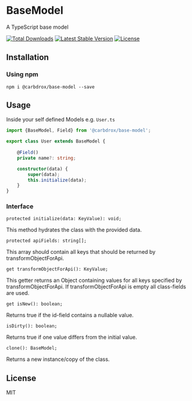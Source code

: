 # BaseModel
A TypeScript base model

<a href="https://www.npmjs.com/package/@carbdrox/base-model"><img src="https://img.shields.io/npm/dt/@carbdrox/base-model" alt="Total Downloads"></a>
<a href="https://www.npmjs.com/package/@carbdrox/base-model"><img src="https://img.shields.io/npm/v/@carbdrox/base-model" alt="Latest Stable Version"></a>
<a href="https://www.npmjs.com/package/@carbdrox/base-model"><img src="https://img.shields.io/npm/l/@carbdrox/base-model" alt="License"></a>

## Installation

### Using npm

```
npm i @carbdrox/base-model --save
```

## Usage
Inside your self defined Models e.g. `User.ts`

```typescript
import {BaseModel, Field} from '@carbdrox/base-model';

export class User extends BaseModel {
    
    @Field()
    private name?: string;

    constructor(data) {
        super(data);
        this.initialize(data);
    }
}
```

### Interface

`protected initialize(data: KeyValue): void;`

This method hydrates the class with the provided data.


`protected apiFields: string[];`

This array should contain all keys that should be returned by transformObjectForApi.


`get transformObjectForApi(): KeyValue;`

This getter returns an Object containing values for all keys specified by transformObjectForApi. 
If transformObjectForApi is empty all class-fields are used.


`get isNew(): boolean;`

Returns true if the id-field contains a nullable value.


`isDirty(): boolean;`

Returns true if one value differs from the initial value.

`clone(): BaseModel;`

Returns a new instance/copy of the class.


## License

MIT
